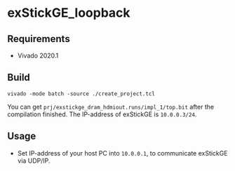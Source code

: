 # exStickGE_loopback

## Requirements
- Vivado 2020.1

## Build

```
vivado -mode batch -source ./create_project.tcl
```
You can get `prj/exstickge_dram_hdmiout.runs/impl_1/top.bit` after the compilation finished.
The IP-address of exStickGE is `10.0.0.3/24`.

## Usage

- Set IP-address of your host PC into `10.0.0.1`, to communicate exStickGE via UDP/IP.

